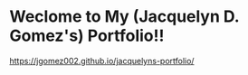 # Weclome to My (Jacquelyn D. Gomez's) Portfolio!!
https://jgomez002.github.io/jacquelyns-portfolio/
